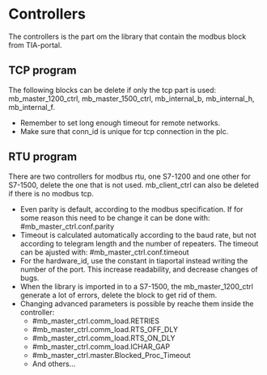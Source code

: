 # Controllers

The controllers is the part om the library that contain the modbus block from TIA-portal.

## TCP program
The following blocks can be delete if only the tcp part is used: mb_master_1200_ctrl, mb_master_1500_ctrl, mb_internal_b, mb_internal_h, mb_internal_f.
- Remember to set long enough timeout for remote networks.
- Make sure that conn_id is unique for tcp connection in the plc.

## RTU program
There are two controllers for modbus rtu, one S7-1200 and one other for S7-1500, delete the one that is not used. mb_client_ctrl can also be deleted if there is no modbus tcp.

- Even parity is default, according to the modbus specification. If for some reason this need to be change it can be done with: #mb_master_ctrl.conf.parity
- Timeout is calculated automatically according to the baud rate, but not according to telegram length and the number of repeaters. The timeout can be ajusted with: #mb_master_ctrl.conf.timeout
- For the hardware_id, use the constant in tiaportal instead writing the number of the port. This increase readability, and decrease changes of bugs. 
- When the library is imported in to a S7-1500, the mb_master_1200_ctrl generate a lot of errors, delete the block to get rid of them.
- Changing advanced parameters is possible by reache them inside the controller:   
   - #mb_master_ctrl.comm_load.RETRIES   
   - #mb_master_ctrl.comm_load.RTS_OFF_DLY
   - #mb_master_ctrl.comm_load.RTS_ON_DLY
   - #mb_master_ctrl.comm_load.ICHAR_GAP
   - #mb_master_ctrl.master.Blocked_Proc_Timeout
   - And others...
